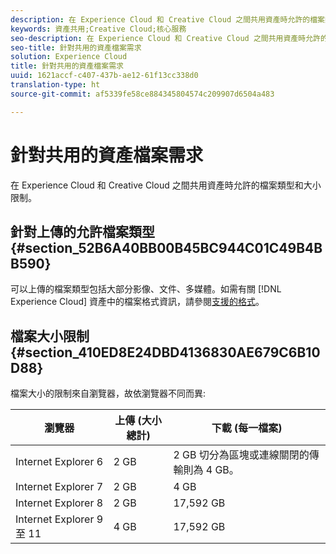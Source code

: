 ```yaml
---
description: 在 Experience Cloud 和 Creative Cloud 之間共用資產時允許的檔案類型和大小限制。
keywords: 資產共用;Creative Cloud;核心服務
seo-description: 在 Experience Cloud 和 Creative Cloud 之間共用資產時允許的檔案類型和大小限制。
seo-title: 針對共用的資產檔案需求
solution: Experience Cloud
title: 針對共用的資產檔案需求
uuid: 1621accf-c407-437b-ae12-61f13cc338d0
translation-type: ht
source-git-commit: af5339fe58ce884345804574c209907d6504a483

---
```



# 針對共用的資產檔案需求

在 Experience Cloud 和 Creative Cloud 之間共用資產時允許的檔案類型和大小限制。

## 針對上傳的允許檔案類型 {#section_52B6A40BB00B45BC944C01C49B4BB590}

可以上傳的檔案類型包括大部分影像、文件、多媒體。如需有關 [!DNL Experience Cloud] 資產中的檔案格式資訊，請參閱[支援的格式](https://helpx.adobe.com/experience-manager/brand-portal/using/brand-portal-supported-formats.html)。

## 檔案大小限制 {#section_410ED8E24DBD4136830AE679C6B10D88}

檔案大小的限制來自瀏覽器，故依瀏覽器不同而異:

| 瀏覽器 | 上傳 (大小總計) | 下載 (每一檔案) |
|--- |--- |--- |
| Internet Explorer 6 | 2 GB | 2 GB  切分為區塊或連線關閉的傳輸則為 4 GB。 |
| Internet Explorer 7 | 2 GB | 4 GB |
| Internet Explorer 8 | 2 GB | 17,592 GB |
| Internet Explorer 9 至 11 | 4 GB | 17,592 GB |

